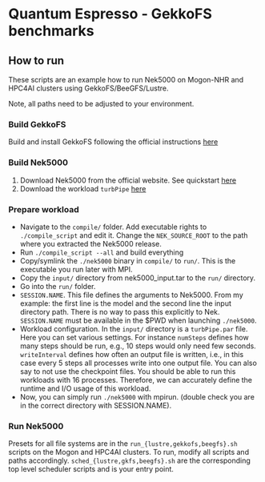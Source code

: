 # Quantum Espresso - GekkoFS benchmarks

## How to run
These scripts are an example how to run Nek5000 on Mogon-NHR and HPC4AI clusters using GekkoFS/BeeGFS/Lustre.

Note, all paths need to be adjusted to your environment.

### Build GekkoFS
Build and install GekkoFS following the official instructions [here](https://storage.bsc.es/gitlab/hpc/gekkofs)

### Build Nek5000
1. Download Nek5000 from the official website. See quickstart [here](https://nek5000.github.io/NekDoc/quickstart.html)
2. Download the workload `turbPipe` [here](https://seafile.rlp.net/d/7f8364ad931e4bfebfee/)

### Prepare workload
- Navigate to the `compile/` folder. Add executable rights to `./compile_script` and edit it. Change the
  `NEK_SOURCE_ROOT` to the path where you extracted the Nek5000 release.
- Run `./compile_script --all` and build everything
- Copy/symlink the `./nek5000` binary in `compile/` to `run/`. This is the executable you run later with MPI.
- Copy the `input/` directory from nek5000_input.tar to the `run/` directory.
- Go into the `run/` folder.
- `SESSION.NAME`. This file defines the arguments to Nek5000. From my example: the first line is the model and the
  second line the input directory path. There is no way to pass this explicitly to Nek. `SESSION.NAME` must be available
  in the $PWD when launching `./nek5000`.
- Workload configuration. In the `input/` directory is a `turbPipe.par` file. Here you can set various settings. For
  instance `numSteps` defines how many steps should be run, e.g., 10 steps would only need few seconds. `writeInterval`
  defines how often an output file is written, i.e., in this case every 5 steps all processes write into one output
  file. You can also say to not use the checkpoint files. You should be able to run this workloads with 16 processes.
  Therefore, we can accurately define the runtime and I/O usage of this workload.
- Now, you can simply run `./nek5000` with mpirun. (double check you are in the correct directory with SESSION.NAME).


### Run Nek5000

Presets for all file systems are in the `run_{lustre,gekkofs,beegfs}.sh` scripts on the Mogon and HPC4AI clusters. To
run, modify all scripts and paths accordingly. `sched_{lustre,gkfs,beegfs}.sh` are the corresponding top level scheduler
scripts and is your entry point.
